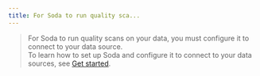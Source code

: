 ```yaml
---
title: For Soda to run quality sca...
---
```


> For Soda to run quality scans on your data, you must configure it to connect to your data source.\
> To learn how to set up Soda and configure it to connect to your data sources, see [Get started](../../quick-start-sip/setup-guide.md).
